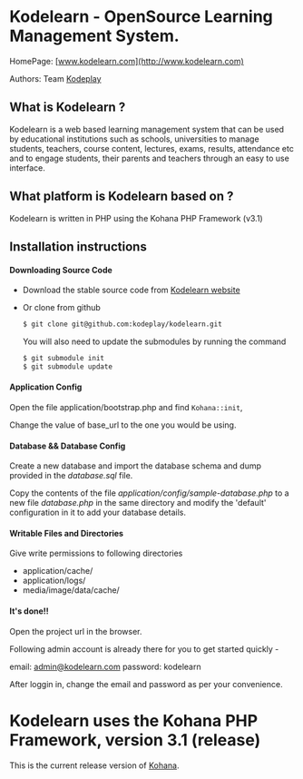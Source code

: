 # Kodelearn - OpenSource Learning Management System. 

HomePage: [www.kodelearn.com](http://www.kodelearn.com)

Authors: Team [Kodeplay](http://www.kodeplay.com)

## What is Kodelearn ?
Kodelearn is a web based learning management system that can be used by 
educational institutions such as schools, universities to manage students, 
teachers, course content, lectures, exams, results, attendance etc and to 
engage students, their parents and teachers through an easy to use interface.

## What platform is Kodelearn based on ?

Kodelearn is written in PHP using the Kohana PHP Framework (v3.1)

## Installation instructions

#### Downloading Source Code
  * Download the stable source code from [Kodelearn website](http://kodelearn.com/download)
  
  * Or clone from github
    
    ```bash 
    $ git clone git@github.com:kodeplay/kodelearn.git
    ```
    
    You will also need to update the submodules by running the command
  
    ```bash
    $ git submodule init
    $ git submodule update
    ```
    
#### Application Config

Open the file application/bootstrap.php and find `Kohana::init`,
  
Change the value of base_url to the one you would be using.
  
#### Database && Database Config

Create a new database and import the database schema and dump provided in the _database.sql_ file.

Copy the contents of the file _application/config/sample-database.php_ to a new file _database.php_
in the same directory and modify the 'default' configuration in it to add your database details.
  
#### Writable Files and Directories
 
  Give write permissions to following directories
  
  - application/cache/
  - application/logs/
  - media/image/data/cache/
  
#### It's done!!

Open the project url in the browser. 

Following admin account is already there for you to get started quickly -

email: admin@kodelearn.com
password: kodelearn

After loggin in, change the email and password as per your convenience.

# Kodelearn uses the Kohana PHP Framework, version 3.1 (release)

This is the current release version of [Kohana](http://kohanaframework.org/).
